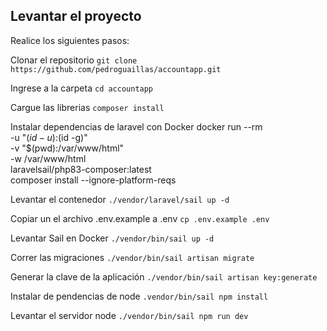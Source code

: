 ## Levantar el proyecto
Realice los siguientes pasos:

Clonar el repositorio
`git clone https://github.com/pedroguaillas/accountapp.git`

Ingrese a la carpeta
`cd accountapp`

Cargue las librerias
`composer install`

Instalar dependencias de laravel con Docker
docker run --rm \
    -u "$(id -u):$(id -g)" \
    -v "$(pwd):/var/www/html" \
    -w /var/www/html \
    laravelsail/php83-composer:latest \
    composer install --ignore-platform-reqs

Levantar el contenedor
`./vendor/laravel/sail up -d`

Copiar un el archivo .env.example a .env
`cp .env.example .env`

Levantar Sail en Docker
`./vendor/bin/sail up -d`

Correr las migraciones
`./vendor/bin/sail artisan migrate`

Generar la clave de la aplicación
`./vendor/bin/sail artisan key:generate`

Instalar de pendencias de node
`.vendor/bin/sail npm install` 

Levantar el servidor node
`./vendor/bin/sail npm run dev`


